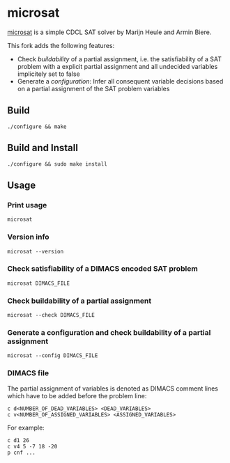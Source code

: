 # microsat
[microsat](https://github.com/marijnheule/microsat) is a simple CDCL SAT solver by Marijn Heule and Armin Biere.

This fork adds the following features:
* Check *buildability* of a partial assignment, i.e. the satisfiability of a SAT problem with a explicit partial assignment and all undecided variables implicitely set to false
* Generate a *configuration*: Infer all consequent variable decisions based on a partial assignment of the SAT problem variables

## Build
	./configure && make

## Build and Install
	./configure && sudo make install

## Usage
### Print usage
	microsat

### Version info
	microsat --version

### Check satisfiability of a DIMACS encoded SAT problem
	microsat DIMACS_FILE

### Check buildability of a partial assignment
	microsat --check DIMACS_FILE

### Generate a configuration and check buildability of a partial assignment
	microsat --config DIMACS_FILE

### DIMACS file
The partial assignment of variables is denoted as DIMACS comment lines which have to be added before the problem line:

	c d<NUMBER_OF_DEAD_VARIABLES> <DEAD_VARIABLES>
	c v<NUMBER_OF_ASSIGNED_VARIABLES> <ASSIGNED_VARIABLES>

For example:

	c d1 26
	c v4 5 -7 18 -20
	p cnf ...
